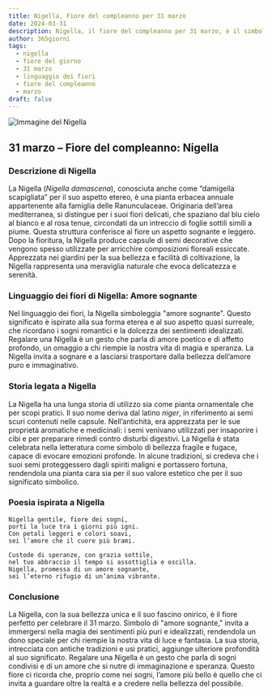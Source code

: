 ```yaml
---
title: Nigella, Fiore del compleanno per 31 marzo
date: 2024-03-31
description: Nigella, il fiore del compleanno per 31 marzo, è il simbolo di Amore sognante. Scopri il suo significato unico, le storie affascinanti e la poesia che celebra la sua bellezza.
author: 365giorni
tags:
  - nigella
  - fiore del giorno
  - 31 marzo
  - linguaggio dei fiori
  - fiore del compleanno
  - marzo
draft: false
---
```


![Immagine del Nigella](https://cdn.pixabay.com/photo/2017/02/04/20/59/nigella-damascena-miss-jekyll-2038376_1280.jpg)


## 31 marzo – Fiore del compleanno: Nigella

### Descrizione di Nigella

La Nigella (_Nigella damascena_), conosciuta anche come “damigella scapigliata” per il suo aspetto etereo, è una pianta erbacea annuale appartenente alla famiglia delle Ranunculaceae. Originaria dell’area mediterranea, si distingue per i suoi fiori delicati, che spaziano dal blu cielo al bianco e al rosa tenue, circondati da un intreccio di foglie sottili simili a piume. Questa struttura conferisce al fiore un aspetto sognante e leggero. Dopo la fioritura, la Nigella produce capsule di semi decorative che vengono spesso utilizzate per arricchire composizioni floreali essiccate. Apprezzata nei giardini per la sua bellezza e facilità di coltivazione, la Nigella rappresenta una meraviglia naturale che evoca delicatezza e serenità.

### Linguaggio dei fiori di Nigella: Amore sognante

Nel linguaggio dei fiori, la Nigella simboleggia "amore sognante". Questo significato è ispirato alla sua forma eterea e al suo aspetto quasi surreale, che ricordano i sogni romantici e la dolcezza dei sentimenti idealizzati. Regalare una Nigella è un gesto che parla di amore poetico e di affetto profondo, un omaggio a chi riempie la nostra vita di magia e speranza. La Nigella invita a sognare e a lasciarsi trasportare dalla bellezza dell’amore puro e immaginativo.

### Storia legata a Nigella

La Nigella ha una lunga storia di utilizzo sia come pianta ornamentale che per scopi pratici. Il suo nome deriva dal latino _niger_, in riferimento ai semi scuri contenuti nelle capsule. Nell’antichità, era apprezzata per le sue proprietà aromatiche e medicinali: i semi venivano utilizzati per insaporire i cibi e per preparare rimedi contro disturbi digestivi. La Nigella è stata celebrata nella letteratura come simbolo di bellezza fragile e fugace, capace di evocare emozioni profonde. In alcune tradizioni, si credeva che i suoi semi proteggessero dagli spiriti maligni e portassero fortuna, rendendola una pianta cara sia per il suo valore estetico che per il suo significato simbolico.

### Poesia ispirata a Nigella

```
Nigella gentile, fiore dei sogni,  
porti la luce tra i giorni più igni.  
Con petali leggeri e colori soavi,  
sei l’amore che il cuore più brami.  

Custode di speranze, con grazia sottile,  
nel tuo abbraccio il tempo si assottiglia e oscilla.  
Nigella, promessa di un amore sognante,  
sei l’eterno rifugio di un’anima vibrante.  
```

### Conclusione

La Nigella, con la sua bellezza unica e il suo fascino onirico, è il fiore perfetto per celebrare il 31 marzo. Simbolo di "amore sognante," invita a immergersi nella magia dei sentimenti più puri e idealizzati, rendendola un dono speciale per chi riempie la nostra vita di luce e fantasia. La sua storia, intrecciata con antiche tradizioni e usi pratici, aggiunge ulteriore profondità al suo significato. Regalare una Nigella è un gesto che parla di sogni condivisi e di un amore che si nutre di immaginazione e speranza. Questo fiore ci ricorda che, proprio come nei sogni, l’amore più bello è quello che ci invita a guardare oltre la realtà e a credere nella bellezza del possibile.